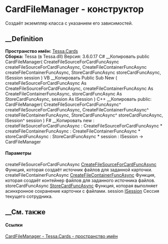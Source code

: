 # CardFileManager - конструктор
Создаёт экземпляр класса с указанием его зависимостей.
## __Definition
 **Пространство имён:** [Tessa.Cards](N_Tessa_Cards.htm)  
 **Сборка:** Tessa (в Tessa.dll) Версия: 3.6.0.17
C# __Копировать
     public CardFileManager(
    	CreateFileSourceForCardFuncAsync createFileSourceForCardFuncAsync,
    	CreateFileContainerFuncAsync createFileContainerFuncAsync,
    	StoreCardFuncAsync storeCardFuncAsync,
    	ISession session
    )
VB __Копировать
     Public Sub New ( 
    	createFileSourceForCardFuncAsync As CreateFileSourceForCardFuncAsync,
    	createFileContainerFuncAsync As CreateFileContainerFuncAsync,
    	storeCardFuncAsync As StoreCardFuncAsync,
    	session As ISession
    )
C++ __Копировать
     public:
    CardFileManager(
    	CreateFileSourceForCardFuncAsync^ createFileSourceForCardFuncAsync, 
    	CreateFileContainerFuncAsync^ createFileContainerFuncAsync, 
    	StoreCardFuncAsync^ storeCardFuncAsync, 
    	ISession^ session
    )
F# __Копировать
     new : 
            createFileSourceForCardFuncAsync : CreateFileSourceForCardFuncAsync * 
            createFileContainerFuncAsync : CreateFileContainerFuncAsync * 
            storeCardFuncAsync : StoreCardFuncAsync * 
            session : ISession -> CardFileManager
#### Параметры
createFileSourceForCardFuncAsync
[CreateFileSourceForCardFuncAsync](T_Tessa_Cards_CreateFileSourceForCardFuncAsync.htm)
    Функция, которая создаёт источник файлов для заданной карточки.
createFileContainerFuncAsync
[CreateFileContainerFuncAsync](T_Tessa_Files_CreateFileContainerFuncAsync.htm)
    Функция, которая создаёт контейнер файлов для заданного источника файлов.
storeCardFuncAsync [StoreCardFuncAsync](T_Tessa_Cards_StoreCardFuncAsync.htm)
    Функция, которая выполняет асинхронное сохранение карточки с файлами.
session [ISession](T_Tessa_Platform_Runtime_ISession.htm)
    Сессия текущего сотрудника.
##  __См. также
#### Ссылки
[CardFileManager - ](T_Tessa_Cards_CardFileManager.htm)
[Tessa.Cards - пространство имён](N_Tessa_Cards.htm)
